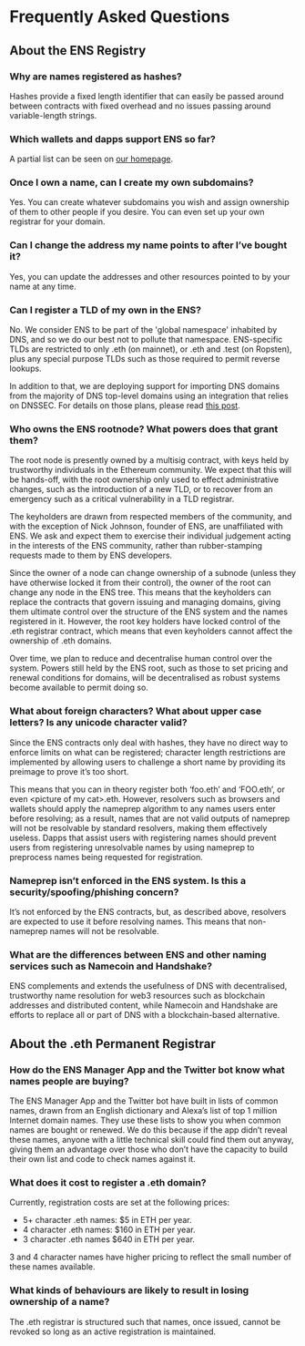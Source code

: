 # Frequently Asked Questions

## About the ENS Registry

### Why are names registered as hashes?

Hashes provide a fixed length identifier that can easily be passed around between contracts with fixed overhead and no issues passing around variable-length strings.

### Which wallets and dapps support ENS so far?

A partial list can be seen on [our homepage](https://ens.domains/).

### Once I own a name, can I create my own subdomains?

Yes. You can create whatever subdomains you wish and assign ownership of them to other people if you desire. You can even set up your own registrar for your domain.

### Can I change the address my name points to after I’ve bought it?

Yes, you can update the addresses and other resources pointed to by your name at any time.

### Can I register a TLD of my own in the ENS?

No. We consider ENS to be part of the 'global namespace' inhabited by DNS, and so we do our best not to pollute that namespace. ENS-specific TLDs are restricted to only .eth \(on mainnet\), or .eth and .test \(on Ropsten\), plus any special purpose TLDs such as those required to permit reverse lookups.

In addition to that, we are deploying support for importing DNS domains from the majority of DNS top-level domains using an integration that relies on DNSSEC. For details on those plans, please read [this post](https://medium.com/the-ethereum-name-service/upcoming-changes-to-the-ens-root-a1b78fd52b38).

### Who owns the ENS rootnode? What powers does that grant them?

The root node is presently owned by a multisig contract, with keys held by trustworthy individuals in the Ethereum community. We expect that this will be hands-off, with the root ownership only used to effect administrative changes, such as the introduction of a new TLD, or to recover from an emergency such as a critical vulnerability in a TLD registrar.

The keyholders are drawn from respected members of the community, and with the exception of Nick Johnson, founder of ENS, are unaffiliated with ENS. We ask and expect them to exercise their individual judgement acting in the interests of the ENS community, rather than rubber-stamping requests made to them by ENS developers.

Since the owner of a node can change ownership of a subnode \(unless they have otherwise locked it from their control\), the owner of the root can change any node in the ENS tree. This means that the keyholders can replace the contracts that govern issuing and managing domains, giving them ultimate control over the structure of the ENS system and the names registered in it. However, the root key holders have locked control of the .eth registrar contract, which means that even keyholders cannot affect the ownership of .eth domains.

Over time, we plan to reduce and decentralise human control over the system. Powers still held by the ENS root, such as those to set pricing and renewal conditions for domains, will be decentralised as robust systems become available to permit doing so.

### What about foreign characters? What about upper case letters? Is any unicode character valid?

Since the ENS contracts only deal with hashes, they have no direct way to enforce limits on what can be registered; character length restrictions are implemented by allowing users to challenge a short name by providing its preimage to prove it’s too short.

This means that you can in theory register both ‘foo.eth’ and ‘FOO.eth’, or even &lt;picture of my cat&gt;.eth. However, resolvers such as browsers and wallets should apply the nameprep algorithm to any names users enter before resolving; as a result, names that are not valid outputs of nameprep will not be resolvable by standard resolvers, making them effectively useless. Dapps that assist users with registering names should prevent users from registering unresolvable names by using nameprep to preprocess names being requested for registration.

### Nameprep isn’t enforced in the ENS system. Is this a security/spoofing/phishing concern?

It’s not enforced by the ENS contracts, but, as described above, resolvers are expected to use it before resolving names. This means that non-nameprep names will not be resolvable.

### What are the differences between ENS and other naming services such as Namecoin and Handshake?

ENS complements and extends the usefulness of DNS with decentralised, trustworthy name resolution for web3 resources such as blockchain addresses and distributed content, while Namecoin and Handshake are efforts to replace all or part of DNS with a blockchain-based alternative.

## About the .eth Permanent Registrar

### How do the ENS Manager App and the Twitter bot know what names people are buying?

The ENS Manager App and the Twitter bot have built in lists of common names, drawn from an English dictionary and Alexa’s list of top 1 million Internet domain names. They use these lists to show you when common names are bought or renewed. We do this because if the app didn’t reveal these names, anyone with a little technical skill could find them out anyway, giving them an advantage over those who don’t have the capacity to build their own list and code to check names against it.

### What does it cost to register a .eth domain?

Currently, registration costs are set at the following prices:

* 5+ character .eth names: $5 in ETH per year.
* 4 character .eth names: $160 in ETH per year.
* 3 character .eth names $640 in ETH per year.

3 and 4 character names have higher pricing to reflect the small number of these names available.

### What kinds of behaviours are likely to result in losing ownership of a name?

The .eth registrar is structured such that names, once issued, cannot be revoked so long as an active registration is maintained.

